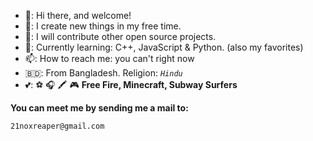 - 👋: Hi there, and welcome!
- 🧵: I create new things in my free time.
- 🔭: I will contribute other open source projects.
- 🌱: Currently learning: C++, JavaScript & Python. (also my favorites)
- 📫: How to reach me: you can't right now
- 🇧🇩: From Bangladesh. Religion: *`Hindu`*
- 💕: ⚽ 🎧 🖍️ 🎮 __Free Fire, Minecraft, Subway Surfers__



__You can meet me by sending me a mail to:__
```
21noxreaper@gmail.com
```




<!---
devwithsd/devwithsd is a ✨ special ✨ repository because its `README.md` (this file) appears on your GitHub profile.
You can click the Preview link to take a look at your changes.
A trivial file about me!
--->
